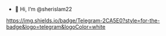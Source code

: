 - 👋 Hi, I’m @sherislam22


https://img.shields.io/badge/Telegram-2CA5E0?style=for-the-badge&logo=telegram&logoColor=white
